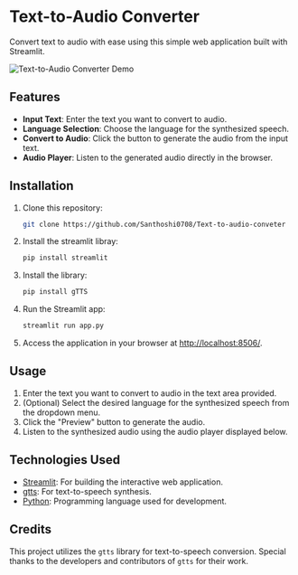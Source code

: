 # Text-to-Audio Converter

Convert text to audio with ease using this simple web application built with Streamlit.

![Text-to-Audio Converter Demo](demo.gif)

## Features

- **Input Text**: Enter the text you want to convert to audio.
- **Language Selection**: Choose the language for the synthesized speech.
- **Convert to Audio**: Click the button to generate the audio from the input text.
- **Audio Player**: Listen to the generated audio directly in the browser.

## Installation

1. Clone this repository:

    ```bash
    git clone https://github.com/Santhoshi0708/Text-to-audio-conveter
    ```

2. Install the streamlit libray:

    ```bash
    pip install streamlit
    ```
3. Install the library:
   
   ```bash
   pip install gTTS
   ```
4. Run the Streamlit app:

    ```bash
    streamlit run app.py
    ```
5. Access the application in your browser at [http://localhost:8506/](http://localhost:8506/).

## Usage

1. Enter the text you want to convert to audio in the text area provided.
2. (Optional) Select the desired language for the synthesized speech from the dropdown menu.
3. Click the "Preview" button to generate the audio.
4. Listen to the synthesized audio using the audio player displayed below.

## Technologies Used

- [Streamlit](https://streamlit.io/): For building the interactive web application.
- [gtts](https://gtts.readthedocs.io/en/latest/): For text-to-speech synthesis.
- [Python](https://www.python.org/): Programming language used for development.

## Credits

This project utilizes the `gtts` library for text-to-speech conversion. Special thanks to the developers and contributors of `gtts` for their work.


